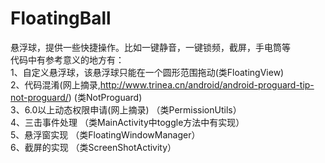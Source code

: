 # FloatingBall
悬浮球，提供一些快捷操作。比如一键静音，一键锁频，截屏，手电筒等  
代码中有参考意义的地方有：  
1、自定义悬浮球，该悬浮球只能在一个圆形范围拖动(类FloatingView)  
2、代码混淆(网上摘录,http://www.trinea.cn/android/android-proguard-tip-not-proguard/) (类NotProguard)  
3、6.0以上动态权限申请(网上摘录)  （类PermissionUtils）   
4、三击事件处理  （类MainActivity中toggle方法中有实现）   
5、悬浮窗实现   （类FloatingWindowManager）  
6、截屏的实现 （类ScreenShotActivity）
